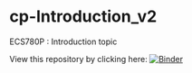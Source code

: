 # cp-Introduction_v2

ECS780P : Introduction topic

View this repository by clicking here:
[![Binder](https://mybinder.org/badge_logo.svg)](https://mybinder.org/v2/gh/pcffonseca/cp-Introduction_v2.git/master)
